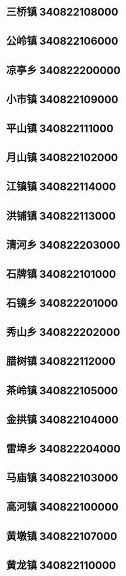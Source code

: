 # 三桥镇 340822108000
# 公岭镇 340822106000
# 凉亭乡 340822200000
# 小市镇 340822109000
# 平山镇 340822111000
# 月山镇 340822102000
# 江镇镇 340822114000
# 洪铺镇 340822113000
# 清河乡 340822203000
# 石牌镇 340822101000
# 石镜乡 340822201000
# 秀山乡 340822202000
# 腊树镇 340822112000
# 茶岭镇 340822105000
# 金拱镇 340822104000
# 雷埠乡 340822204000
# 马庙镇 340822103000
# 高河镇 340822100000
# 黄墩镇 340822107000
# 黄龙镇 340822110000
